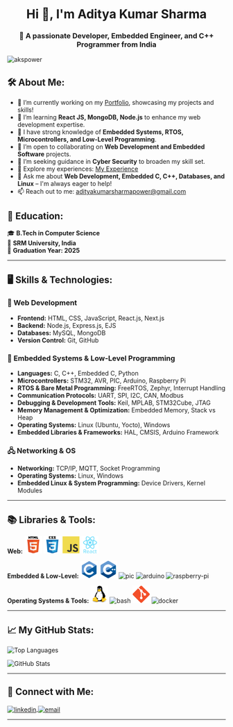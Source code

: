 <h1 align="center">Hi 👋, I'm Aditya Kumar Sharma</h1>
<h3 align="center">🚀 A passionate Developer, Embedded Engineer, and C++ Programmer from India</h3>

<p align="left"> <img src="https://komarev.com/ghpvc/?username=akspower&label=Profile%20views&color=0e75b6&style=flat" alt="akspower" /> </p>

## 🛠️ About Me:
- 🔭 I’m currently working on my [Portfolio](https://workwithme.netlify.app/), showcasing my projects and skills!
- 🌱 I’m learning **React JS, MongoDB, Node.js** to enhance my web development expertise.
- 🎯 I have strong knowledge of **Embedded Systems, RTOS, Microcontrollers, and Low-Level Programming**.
- 👯 I’m open to collaborating on **Web Development and Embedded Software** projects.
- 🤝 I’m seeking guidance in **Cyber Security** to broaden my skill set.
- 📄 Explore my experiences: [My Experience](https://workwithme.netlify.app/)
- 💬 Ask me about **Web Development, Embedded C, C++, Databases, and Linux** – I'm always eager to help!
- 📫 Reach out to me: [adityakumarsharmapower@gmail.com](mailto:adityakumarsharmapower@gmail.com)

## 🏫 Education:
🎓 **B.Tech in Computer Science**  
🏫 **SRM University, India**  
📅 **Graduation Year: 2025**

---

## 🖥️ Skills & Technologies:

### **🚀 Web Development**
- **Frontend:** HTML, CSS, JavaScript, React.js, Next.js
- **Backend:** Node.js, Express.js, EJS
- **Databases:** MySQL, MongoDB  
- **Version Control:** Git, GitHub  

### **🔌 Embedded Systems & Low-Level Programming**
- **Languages:** C, C++, Embedded C, Python  
- **Microcontrollers:** STM32, AVR, PIC, Arduino, Raspberry Pi  
- **RTOS & Bare Metal Programming:** FreeRTOS, Zephyr, Interrupt Handling  
- **Communication Protocols:** UART, SPI, I2C, CAN, Modbus  
- **Debugging & Development Tools:** Keil, MPLAB, STM32Cube, JTAG  
- **Memory Management & Optimization:** Embedded Memory, Stack vs Heap  
- **Operating Systems:** Linux (Ubuntu, Yocto), Windows  
- **Embedded Libraries & Frameworks:** HAL, CMSIS, Arduino Framework  

### **🖧 Networking & OS**
- **Networking:** TCP/IP, MQTT, Socket Programming  
- **Operating Systems:** Linux, Windows  
- **Embedded Linux & System Programming:** Device Drivers, Kernel Modules  

---

## 📚 Libraries & Tools:
<p align="left">
    <strong>Web:</strong> 
    <img src="https://raw.githubusercontent.com/devicons/devicon/master/icons/html5/html5-original-wordmark.svg" alt="html5" width="40" height="40"/>
    <img src="https://raw.githubusercontent.com/devicons/devicon/master/icons/css3/css3-original-wordmark.svg" alt="css3" width="40" height="40"/>
    <img src="https://raw.githubusercontent.com/devicons/devicon/master/icons/javascript/javascript-original.svg" alt="javascript" width="40" height="40"/>
    <img src="https://raw.githubusercontent.com/devicons/devicon/master/icons/react/react-original-wordmark.svg" alt="react" width="40" height="40"/>
</p>

<p align="left">
    <strong>Embedded & Low-Level:</strong>
    <img src="https://raw.githubusercontent.com/devicons/devicon/master/icons/c/c-original.svg" alt="c" width="40" height="40"/>
    <img src="https://raw.githubusercontent.com/devicons/devicon/master/icons/cplusplus/cplusplus-original.svg" alt="cplusplus" width="40" height="40"/>
    <img src="https://upload.wikimedia.org/wikipedia/commons/2/2e/Microchip_PIC_logo.svg" alt="pic" width="40" height="40"/>
    <img src="https://upload.wikimedia.org/wikipedia/commons/thumb/8/87/Arduino_Logo.svg/512px-Arduino_Logo.svg.png" alt="arduino" width="40" height="40"/>
    <img src="https://upload.wikimedia.org/wikipedia/en/thumb/c/cb/Raspberry_Pi_Logo.svg/512px-Raspberry_Pi_Logo.svg.png" alt="raspberry-pi" width="40" height="40"/>
</p>

<p align="left">
    <strong>Operating Systems & Tools:</strong>
    <img src="https://raw.githubusercontent.com/devicons/devicon/master/icons/linux/linux-original.svg" alt="linux" width="40" height="40"/>
    <img src="https://www.vectorlogo.zone/logos/gnu_bash/gnu_bash-icon.svg" alt="bash" width="40" height="40"/>
    <img src="https://raw.githubusercontent.com/devicons/devicon/master/icons/git/git-original.svg" alt="git" width="40" height="40"/>
    <img src="https://www.vectorlogo.zone/logos/docker/docker-icon.svg" alt="docker" width="40" height="40"/>
</p>

---

## 📈 My GitHub Stats:
<p align="left">
    <img src="https://github-readme-stats.vercel.app/api/top-langs?username=akspower&show_icons=true&locale=en&layout=compact" alt="Top Languages" />
</p>
<p align="left">
    <img src="https://github-readme-stats.vercel.app/api?username=akspower&show_icons=true&locale=en" alt="GitHub Stats" />
</p>

---

## 🔗 Connect with Me:
<a href="https://linkedin.com/in/aditya-kumar-sharma-73447621a" target="blank">
    <img align="center" src="https://raw.githubusercontent.com/rahuldkjain/github-profile-readme-generator/master/src/images/icons/Social/linked-in-alt.svg" alt="linkedin" height="30" width="40" />
</a>
<a href="mailto:adityakumarsharmapower@gmail.com">
    <img align="center" src="https://upload.wikimedia.org/wikipedia/commons/4/4e/Gmail_Icon.png" alt="email" height="30" width="40" />
</a>

---

